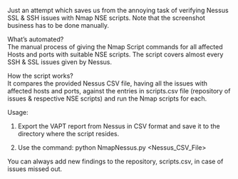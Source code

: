 Just an attempt which saves us from the annoying task of verifying Nessus SSL & SSH issues with Nmap NSE scripts.
Note that the screenshot business has to be done manually.

What’s automated?       
The manual process of giving the Nmap Script commands for all affected Hosts and ports with suitable NSE scripts. The script covers almost every SSH & SSL issues given by Nessus. 

How the script works?   
It compares the provided Nessus CSV file, having all the issues with affected hosts and ports, against the entries in scripts.csv file (repository of issues & respective NSE scripts) and run the Nmap scripts for each.

Usage:
1.	Export the VAPT report from Nessus in CSV format and save it to the directory where the script resides.

2.	Use the command: python NmapNessus.py <Nessus_CSV_File>

You can always add new findings to the repository, scripts.csv, in case of issues missed out.

